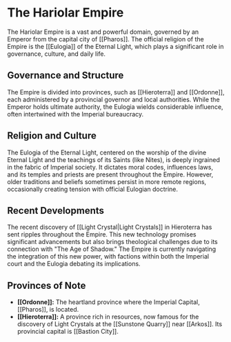 # The Hariolar Empire

The Hariolar Empire is a vast and powerful domain, governed by an Emperor from the capital city of [[Pharos]]. The official religion of the Empire is the [[Eulogia]] of the Eternal Light, which plays a significant role in governance, culture, and daily life.

## Governance and Structure
The Empire is divided into provinces, such as [[Hieroterra]] and [[Ordonne]], each administered by a provincial governor and local authorities. While the Emperor holds ultimate authority, the Eulogia wields considerable influence, often intertwined with the Imperial bureaucracy.

## Religion and Culture
The Eulogia of the Eternal Light, centered on the worship of the divine Eternal Light and the teachings of its Saints (like Nites), is deeply ingrained in the fabric of Imperial society. It dictates moral codes, influences laws, and its temples and priests are present throughout the Empire. However, older traditions and beliefs sometimes persist in more remote regions, occasionally creating tension with official Eulogian doctrine.

## Recent Developments
The recent discovery of [[Light Crystal|Light Crystals]] in Hieroterra has sent ripples throughout the Empire. This new technology promises significant advancements but also brings theological challenges due to its connection with "The Age of Shadow." The Empire is currently navigating the integration of this new power, with factions within both the Imperial court and the Eulogia debating its implications.

## Provinces of Note
*   **[[Ordonne]]:** The heartland province where the Imperial Capital, [[Pharos]], is located.
*   **[[Hieroterra]]:** A province rich in resources, now famous for the discovery of Light Crystals at the [[Sunstone Quarry]] near [[Arkos]]. Its provincial capital is [[Bastion City]].